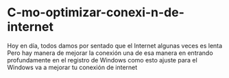 # C-mo-optimizar-conexi-n-de-internet
Hoy en día, todos damos por sentado que el Internet algunas veces es lenta Pero hay manera de mejorar la conexión una de esa manera en entrando profundamente en el registro de Windows como esto ajuste para el Windows va a mejorar tu conexión de internet
